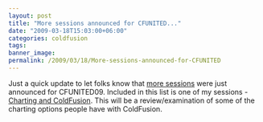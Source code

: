 ```yaml
---
layout: post
title: "More sessions announced for CFUNITED..."
date: "2009-03-18T15:03:00+06:00"
categories: coldfusion 
tags: 
banner_image: 
permalink: /2009/03/18/More-sessions-announced-for-CFUNITED
---
```


Just a quick update to let folks know that <a href="http://cfunited.com/blog/index.cfm/2009/3/18/MORE-New-speakers-and-topics-announced-in-March">more sessions</a> were just announced for CFUNITED09. Included in this list is one of my sessions - <a href="http://cfunited.com/go/topics/2009#topic-1828">Charting and ColdFusion</a>. This will be a review/examination of some of the charting options people have with ColdFusion.